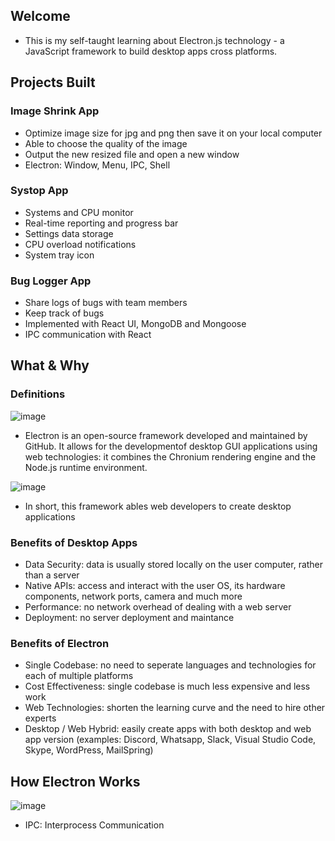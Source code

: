 ## Welcome

- This is my self-taught learning about Electron.js technology - a JavaScript framework to build desktop apps cross platforms.

## Projects Built

### Image Shrink App

- Optimize image size for jpg and png then save it on your local computer
- Able to choose the quality of the image
- Output the new resized file and open a new window
- Electron: Window, Menu, IPC, Shell

### Systop App

- Systems and CPU monitor
- Real-time reporting and progress bar
- Settings data storage
- CPU overload notifications
- System tray icon

### Bug Logger App

- Share logs of bugs with team members
- Keep track of bugs
- Implemented with React UI, MongoDB and Mongoose
- IPC communication with React

## What & Why

### Definitions

![image](https://user-images.githubusercontent.com/29084790/190925402-40b58087-d0e0-4ea8-aaa6-78387db1a0ae.png)

- Electron is an open-source framework developed and maintained by GitHub. It allows for the developmentof desktop GUI applications using web technologies: it combines the Chronium rendering engine and the Node.js runtime environment.

![image](https://user-images.githubusercontent.com/29084790/190925419-b87bafac-cd16-48d9-84df-21beabc53c46.png)

- In short, this framework ables web developers to create desktop applications

### Benefits of Desktop Apps

- Data Security: data is usually stored locally on the user computer, rather than a server
- Native APIs: access and interact with the user OS, its hardware components, network ports, camera and much more
- Performance: no network overhead of dealing with a web server
- Deployment: no server deployment and maintance

### Benefits of Electron

- Single Codebase: no need to seperate languages and technologies for each of multiple platforms
- Cost Effectiveness: single codebase is much less expensive and less work
- Web Technologies: shorten the learning curve and the need to hire other experts
- Desktop / Web Hybrid: easily create apps with both desktop and web app version (examples: Discord, Whatsapp, Slack, Visual Studio Code, Skype, WordPress, MailSpring)

## How Electron Works

![image](https://user-images.githubusercontent.com/29084790/190925818-bef33448-615a-413a-bf5f-3cae2ad1b3a3.png)

- IPC: Interprocess Communication
